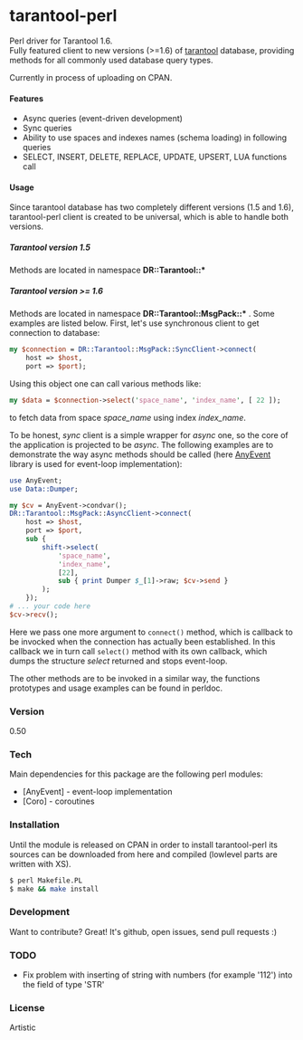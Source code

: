 # tarantool-perl
Perl driver for Tarantool 1.6.  
Fully featured client to new versions (>=1.6) of [tarantool](http://tarantool.org) database, providing methods for all commonly used database query types.

Currently in process of uploading on CPAN.  

#### Features
  - Async queries (event-driven development)
  - Sync queries
  - Ability to use spaces and indexes names (schema loading) in following queries
  - SELECT, INSERT, DELETE, REPLACE, UPDATE, UPSERT, LUA functions call  
   
#### Usage  
Since tarantool database has two completely different versions (1.5 and 1.6), tarantool-perl client is created to be universal, which is able to handle both versions.

##### Tarantool version 1.5
Methods are located in namespace **DR::Tarantool::\***

##### Tarantool version >= 1.6
Methods are located in namespace **DR::Tarantool::MsgPack::\*** .  Some examples are listed below.
First, let's use synchronous client to get connection to database:
```perl
my $connection = DR::Tarantool::MsgPack::SyncClient->connect(
    host => $host,
    port => $port);
```
Using this object one can call various methods like:
```perl
my $data = $connection->select('space_name', 'index_name', [ 22 ]);
```
to fetch data from space *space_name* using index *index_name*.  

To be honest, *sync* client is a simple wrapper for *async* one, so the core of the application is projected to be *async*. The following examples are to demonstrate the way async methods should be called (here [AnyEvent](https://metacpan.org/pod/AnyEvent) library is used for event-loop implementation):
```perl
use AnyEvent;
use Data::Dumper;

my $cv = AnyEvent->condvar();
DR::Tarantool::MsgPack::AsyncClient->connect(
    host => $host,
    port => $port,
    sub {
        shift->select(
            'space_name', 
            'index_name',
            [22],
            sub { print Dumper $_[1]->raw; $cv->send }
        );
    });
# ... your code here
$cv->recv();
```
Here we pass one more argument to `connect()` method, which is callback to be invocked when the connection has actually been established. In this callback we in turn call `select()` method with its own callback, which dumps the structure *select* returned and stops event-loop.

The other methods are to be invoked in a similar way, the functions prototypes and usage examples can be found in perldoc.

### Version
0.50

### Tech

Main dependencies for this package are the following perl modules:

* [AnyEvent] - event-loop implementation
* [Coro] - coroutines

### Installation

Until the module is released on CPAN in order to install tarantool-perl its sources can be downloaded from here and compiled (lowlevel parts are written with XS).

```sh
$ perl Makefile.PL
$ make && make install
```

### Development

Want to contribute? Great! It's github, open issues, send pull requests :)

### TODO

 - Fix problem with inserting of string with numbers
   (for example '112') into the field of type 'STR'

### License

Artistic
